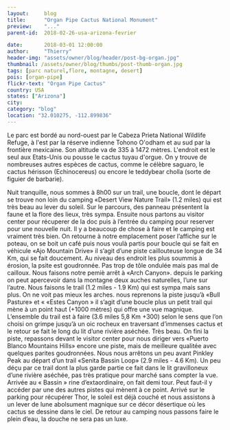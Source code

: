 ```yaml
---
layout:     blog
title:      "Organ Pipe Cactus National Monument"
preview:    "..."
parent-id:  2018-02-26-usa-arizona-fevrier

date:       2018-03-01 12:00:00
author:     "Thierry"
header-img: "assets/owner/blog/header/post-bg-organ.jpg"
thumbnail: /assets/owner/blog/thumbs/post-thumb-organ.jpg
tags: [parc naturel,flore, montagne, desert]
pois: [organ-pipe]
flickr-text: "Organ Pipe Cactus"
country: USA 
states: ["Arizona"]
city: 
category: "blog"
location: "32.010275, -112.899836"
---
```


Le parc est bordé au nord-ouest par le Cabeza Prieta National Wildlife Refuge, à l'est par la réserve indienne Tohono O'odham et au sud par la frontière mexicaine. Son altitude va de 335 à 1472 mètres. L'endroit est le seul aux Etats-Unis ou pousse le cactus tuyau d'orgue. On y trouve de nombreuses autres espèces de cactus, comme le célèbre saguaro, le cactus hérisson (Echinocereus) ou encore le teddybear cholla (sorte de figuier de barbarie).


Nuit tranquille, nous sommes à 8h00 sur un trail, une boucle, dont le départ se trouve non loin du camping «Desert View Nature Trail» (1.2 miles) qui est très beau au lever du soleil. Sur le parcours, des panneau présentent la faune et la flore des lieux, très sympa. Ensuite nous partons au visitor center pour récuperer de la doc puis à l’entrée du camping pour reserver pour une nouvelle nuit. Il y a beaucoup de chose à faire et le camping est vraiment très bien. On retourne à notre emplacement poser l’affiche sur le poteau, on se boit un café puis nous voulà partis pour boucle qui se fait en véhicule «Ajo Mountain Drive» il s’agit d’une piste caillouteuse longue de 34 Km, qui se fait doucement. Au niveau des endroit les plus soummis à érosion, la psite est goudronnée. Pas trop de tôle ondulée mais pas mal de cailloux. Nous faisons notre pemiè arrêt à «Arch Canyon». depuis le parking on peut apercevoir dans la montagne deux auches naturelles, l’une sur l’autre. Nous faisons le trail (1.2 miles - 1.9 Km) qui est sympa mais sans plus. On ne voit pas mieux les arches. nous reprenons la piste jusqu’à «Bull Pasture» et « «Estes Canyon » il s’agit d’une boucle plus un petit trail qui mène à un point haut (+1000 mètres) qui offre une vue magnique. L’ensemble du trail est à faire (3.6 miles 5,8 Km +300) selon le sens que l’on choisi on grimpe jusqu’à un oic rocheux en traversant d’immenses cactus et le retour se fait le long du lit d’une rivière aséchée. Très beau.
On fini la piste, repassons devant le visitor center pour nous diriger vers «Puerto Blanco Mountains Hills» encore une piste, mais de meilleure qualitée avec quelques parites goudronnées. Nous nous arrêtons un peu avant Pinkley Peak au départ d’un trail «Senita Bassin Loop» (2.9 miles - 4.6 Km). Un peu déçu par ce trail dont la plus garde partie ce fait dans le lit gravilloneux d’une rivière aséchée, pas très pratique pour marché sans compter la vue. Arrivée au « Bassin » rine d’extaordinaire, on fait demi tour. Peut faut-il y accéder par une des autres pistes qui mènent à ce point. Arrivé sur le parking pour récupérer Thor, le soleil est déjà couché et nous assistons à un lever de lune abolsument magnique sur ce décor désertique où les cactus se dessine dans le ciel. De retour au camping nous passons faire le plein d’eau, la douche ne sera pas un luxe.
